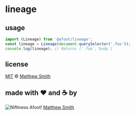 # lineage


## usage
```js
import (Lineage) from '@afoot/lineage';
const lineage = Lineage(document.querySelector('.foo'));
console.log(lineage); // Returns ['.foo','body']
```
## license
[MIT](./LICENSE) © [Matthew Smith](http://www.niftinessafoot.com)
## made with ❤️ and ☕️ by
![Niftiness Afoot!](https://gist.githubusercontent.com/niftinessafoot/2dba588395cb557293d5f09aebcd2ab0/raw/770293c76bead4f0986ff959f3ea8880017d92c0/bot.svg?sanitize=true) [Matthew Smith](https://github.com/niftinessafoot)